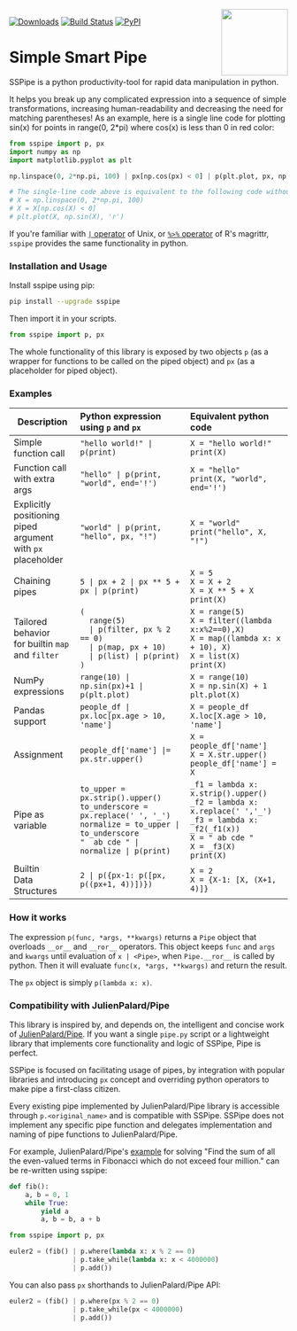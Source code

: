 <img src="https://sspipe.github.io/img/icon.png" width="120" align="right"/>

[![Downloads](http://pepy.tech/badge/sspipe)](http://pepy.tech/project/sspipe)
[![Build Status](https://travis-ci.org/sspipe/sspipe.svg?branch=master)](https://travis-ci.org/sspipe/sspipe)
[![PyPI](https://badge.fury.io/py/sspipe.svg)](http://pypi.org/project/sspipe)

# Simple Smart Pipe

SSPipe is a python productivity-tool for rapid data manipulation in python.

It helps you break up any complicated expression into a sequence of
simple transformations, increasing human-readability and decreasing the
need for matching parentheses! As an example, here is a single line code for plotting
sin(x) for points in range(0, 2*pi) where cos(x) is less than 0 in red color:

```python
from sspipe import p, px
import numpy as np
import matplotlib.pyplot as plt

np.linspace(0, 2*np.pi, 100) | px[np.cos(px) < 0] | p(plt.plot, px, np.sin(px), 'r')

# The single-line code above is equivalent to the following code without SSPipe:
# X = np.linspace(0, 2*np.pi, 100)
# X = X[np.cos(X) < 0]
# plt.plot(X, np.sin(X), 'r')
```

If you're familiar with
[`|` operator](https://en.wikipedia.org/wiki/Pipeline_(Unix))
of Unix, or
[`%>%` operator](https://cran.r-project.org/web/packages/magrittr/vignettes/magrittr.html)
of R's magrittr, `sspipe` provides the same functionality in python.

### Installation and Usage
Install sspipe using pip:
```bash
pip install --upgrade sspipe
```
Then import it in your scripts.

```python
from sspipe import p, px
```

The whole functionality
of this library is exposed by two objects `p` (as a wrapper for functions to
be called on the piped object) and `px` (as a placeholder for piped object).

### Examples

| Description | Python expression using `p` and `px` | Equivalent python code |
| --- |:--- |:--- |
| Simple<br>function call | `"hello world!" \| p(print)` | `X = "hello world!"`<br>`print(X)` |
| Function call<br>with extra args | `"hello" \| p(print, "world", end='!')` | `X = "hello"`<br>`print(X, "world", end='!')` |
| Explicitly positioning<br>piped argument<br>with `px` placeholder | `"world" \| p(print, "hello", px, "!")` | `X = "world"`<br>`print("hello", X, "!")` |
| Chaining pipes | `5 \| px + 2 \| px ** 5 + px \| p(print)` | `X = 5`<br>`X = X + 2`<br>`X = X ** 5 + X`<br>`print(X)` |
| Tailored behavior<br>for builtin `map`<br>and `filter` | `(`<br>`  range(5)`<br>`  \| p(filter, px % 2 == 0)`<br>`  \| p(map, px + 10)`<br>`  \| p(list) \| p(print)`<br>`)` | `X = range(5)`<br>`X = filter((lambda x:x%2==0),X)`<br>`X = map((lambda x: x + 10), X)`<br>`X = list(X)`<br>`print(X)` |
| NumPy expressions | `range(10) \| np.sin(px)+1 \| p(plt.plot)` | `X = range(10)`<br>`X = np.sin(X) + 1`<br>`plt.plot(X)` |
| Pandas support | `people_df \| px.loc[px.age > 10, 'name']` | `X = people_df`<br>`X.loc[X.age > 10, 'name']` |
| Assignment | `people_df['name'] \|= px.str.upper()` | `X = people_df['name']`<br>`X = X.str.upper()`<br>`people_df['name'] = X` |
| Pipe as variable | `to_upper = px.strip().upper()`<br>`to_underscore = px.replace(' ', '_')`<br>`normalize = to_upper \| to_underscore`<br>`"  ab cde " \| normalize \| p(print)` | `_f1 = lambda x: x.strip().upper()`<br>`_f2 = lambda x: x.replace(' ','_')`<br>`_f3 = lambda x: _f2(_f1(x))`<br>`X = " ab cde "`<br>`X = _f3(X)`<br>`print(X)` |
| Builtin<br>Data Structures | `2 \| p({px-1: p([px, p((px+1, 4))])})` | `X = 2`<br>`X = {X-1: [X, (X+1, 4)]}` |

### How it works

The expression `p(func, *args, **kwargs)` returns a `Pipe` object that overloads 
`__or__` and `__ror__` operators. This object keeps `func` and `args` and `kwargs` until
evaluation of `x | <Pipe>`, when `Pipe.__ror__` is called by python. Then it will evaluate
`func(x, *args, **kwargs)` and return the result.

The `px` object is simply `p(lambda x: x)`.

### Compatibility with JulienPalard/Pipe

This library is inspired by, and depends on, the intelligent and concise work of
 [JulienPalard/Pipe](https://github.com/JulienPalard/Pipe). If you want
 a single `pipe.py` script or a lightweight library that implements core
 functionality and logic of SSPipe, Pipe is perfect.

SSPipe is focused on facilitating usage of pipes, by integration with
 popular libraries and introducing `px` concept and overriding python
 operators to make pipe a first-class citizen.

 Every existing pipe implemented by JulienPalard/Pipe
 library is accessible through `p.<original_name>` and is compatible with SSPipe.
 SSPipe does not implement any specific pipe function and delegates
implementation and naming of pipe functions to JulienPalard/Pipe.

For example, JulienPalard/Pipe's [example](https://github.com/JulienPalard/Pipe#introduction)
for solving "Find the sum of all the even-valued terms in Fibonacci which do not exceed four million."
can be re-written using sspipe:

```python
def fib():
    a, b = 0, 1
    while True:
        yield a
        a, b = b, a + b

from sspipe import p, px

euler2 = (fib() | p.where(lambda x: x % 2 == 0)
                | p.take_while(lambda x: x < 4000000)
                | p.add())
```

You can also pass `px` shorthands to JulienPalard/Pipe API:
```python
euler2 = (fib() | p.where(px % 2 == 0)
                | p.take_while(px < 4000000)
                | p.add())
```
